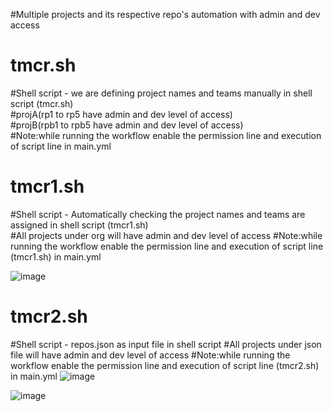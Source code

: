 #Multiple projects and its respective repo's automation with admin and dev access  
# tmcr.sh  
#Shell script - we are defining project names and teams manually in shell script (tmcr.sh)  
#projA(rp1 to rp5 have admin and dev level of access)  
#projB(rpb1 to rpb5 have admin and dev level of access)  
#Note:while running the workflow enable the permission line and execution of script line in main.yml

# tmcr1.sh
#Shell script - Automatically checking the  project names and teams are assigned in shell script (tmcr1.sh)  
#All projects under org will have admin and dev level of access
#Note:while running the workflow enable the permission line and execution of script line (tmcr1.sh) in main.yml

![image](https://github.com/RafiCisco/Projects/assets/33840574/bc84208e-b32e-4ade-879f-3cf82e90ebb4)

# tmcr2.sh
#Shell script - repos.json as input file in shell script
#All projects under json file will have admin and dev level of access
#Note:while running the workflow enable the permission line and execution of script line (tmcr2.sh) in main.yml
![image](https://github.com/RafiCisco/Projects/assets/33840574/74fa9ae5-59da-4706-96f9-a8ee8c868e04)

![image](https://github.com/RafiCisco/Projects/assets/33840574/658ebf28-e9ce-48ab-93dd-e7cdfe9ee2da)

